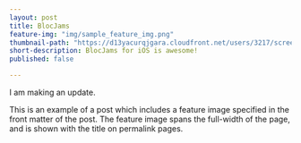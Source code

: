 ```yaml
---
layout: post
title: BlocJams
feature-img: "img/sample_feature_img.png"
thumbnail-path: "https://d13yacurqjgara.cloudfront.net/users/3217/screenshots/2030966/blocjams_1x.png"
short-description: BlocJams for iOS is awesome!
published: false

---
```

I am making an update.

This is an example of a post which includes a feature image specified in the front matter of the post. The feature image spans the full-width of the page, and is shown with the title on permalink pages.
